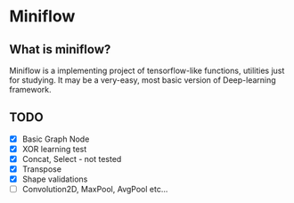 
# Miniflow

## What is miniflow?

Miniflow is a implementing project of tensorflow-like functions, utilities just for studying.
It may be a very-easy, most basic version of Deep-learning framework.

## TODO

- [x] Basic Graph Node
- [x] XOR learning test
- [x] Concat, Select - not tested
- [x] Transpose
- [x] Shape validations
- [ ] Convolution2D, MaxPool, AvgPool etc...
